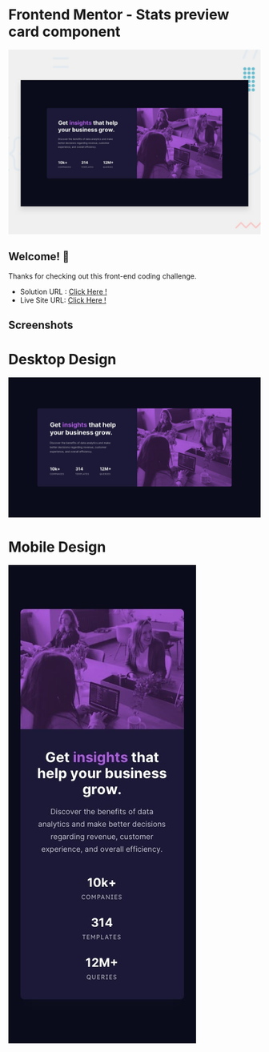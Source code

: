 # Frontend Mentor - Stats preview card component

![Design preview for the Stats preview card component coding challenge](./design/desktop-preview.jpg)

## Welcome! 👋

Thanks for checking out this front-end coding challenge.

- Solution URL : [Click Here !](https://www.frontendmentor.io/solutions/responsive-stats-preview-card-using-pure-html5-and-css3-jRmTTxMRRT)
- Live Site URL: [Click Here !](https://erenymo.github.io/stats-preview-card/)


## Screenshots

# Desktop Design

![Desktop design for the Fylo data storage component coding challenge](./design/desktop-design.jpg)

# Mobile Design

![Mobile design for the Fylo data storage component coding challenge](./design/mobile-design.jpg)
